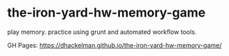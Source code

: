 # the-iron-yard-hw-memory-game
play memory. practice using grunt and automated workflow tools. 

GH Pages: https://dhackelman.github.io/the-iron-yard-hw-memory-game/
